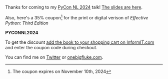 Thanks for coming to my [PyCon NL 2024](https://pycon-nl.org/) talk! [The slides are here](https://docs.google.com/presentation/d/1YSBBWwQ3HCSizndrov4zvldepnDiHboEEvj49ySge7Q/edit?usp=sharing).

Also, here's a 35% coupon[^1] for the print or digital verison of *Effective Python: Third Edition*

**PYCONNL2024**

To get the discount [add the book to your shopping cart on InformIT.com](https://click.linksynergy.com/deeplink?id=YvEWtFaKGwg&mid=24808&murl=https%3A%2F%2Fwww.informit.com%2Fstore%2Feffective-python-125-specific-ways-to-write-better-9780138172183) and enter the coupon code during checkout.

You can find me on [Twitter](https://x.com/haxor) or [onebigfluke.com](https://onebigfluke.com).

[^1]: The coupon expires on November 10th, 2024

